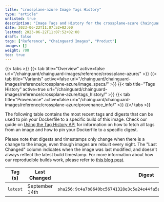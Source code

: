 ```yaml
---
title: "crossplane-azure Image Tags History"
type: "article"
unlisted: true
description: "Image Tags and History for the crossplane-azure Chainguard Image"
date: 2023-06-22T11:07:52+02:00
lastmod: 2023-06-22T11:07:52+02:00
draft: false
tags: ["Reference", "Chainguard Images", "Product"]
images: []
weight: 700
toc: true
---
```


{{< tabs >}}
{{< tab title="Overview" active=false url="/chainguard/chainguard-images/reference/crossplane-azure/" >}}
{{< tab title="Variants" active=false url="/chainguard/chainguard-images/reference/crossplane-azure/image_specs/" >}}
{{< tab title="Tags History" active=true url="/chainguard/chainguard-images/reference/crossplane-azure/tags_history/" >}}
{{< tab title="Provenance" active=false url="/chainguard/chainguard-images/reference/crossplane-azure/provenance_info/" >}}
{{</ tabs >}}

The following table contains the most recent tags and digests that can be used to pin your Dockerfile to a specific build of this image. Check our guide on [Using the Tag History API](/chainguard/chainguard-images/using-the-tag-history-api/) for information on how to fetch all tags from an image and how to pin your Dockerfile to a specific digest.

Please note that digests and timestamps only change when there is a change to the image, even though images are rebuilt every night. The "Last Changed" column indicates when the image was last modified, and doesn't always reflect the latest build timestamp. For more information about how our reproducible builds work, please refer to [this blog post](https://www.chainguard.dev/unchained/reproducing-chainguards-reproducible-image-builds).

| Tag (s)   | Last Changed   | Digest                                                                    |
|-----------|----------------|---------------------------------------------------------------------------|
|  `latest` | September 14th | `sha256:9c4a7b8649bc56741328e3c5a24e44fa5a14da003b6c502faad757ec5181f543` |

